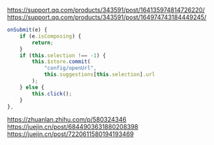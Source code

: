 
https://support.qq.com/products/343591/post/164135974814726220/
https://support.qq.com/products/343591/post/164974743184449245/

```javascript
onSubmit(e) {
    if (e.isComposing) {
        return;
    }
    if (this.selection !== -1) {
        this.$store.commit(
            "config/openUrl",
            this.suggestions[this.selection].url
        );
    } else {
        this.click();
    }
},
```

https://zhuanlan.zhihu.com/p/580324346
https://juejin.cn/post/6844903631880208398
https://juejin.cn/post/7220611580194193469